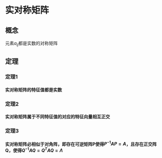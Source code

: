 # 实对称矩阵
## 概念
元素$a_{ij}$都是实数的对称矩阵
## 定理
### 定理1
#### 实对称矩阵的特征值都是实数
### 定理2
#### 实对称矩阵属于不同特征值的对应的特征向量相互正交
### 定理3
#### 实对称矩阵必相似于对角阵，即存在可逆矩阵P使得$P^{-1}AP=A$，且存在正交阵Q，使得$Q^{-1}AQ=Q^{T}AQ=\Lambda$
